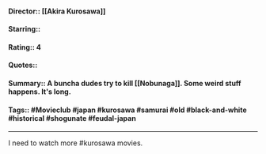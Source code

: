 #### Director:: [[Akira Kurosawa]]
#### Starring::
#### Rating:: 4
#### Quotes::
#### Summary::  A buncha dudes try to kill [[Nobunaga]]. Some weird stuff happens. It's long.
#### Tags:: #Movieclub #japan #kurosawa #samurai #old #black-and-white #historical #shogunate #feudal-japan

---

I need to watch more #kurosawa movies.
